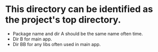 # This directory can be identified as the project's top directory.
- Package name and dir A should be the same name often time.
- Dir B for main app.
- Dir BB for any libs often used in main app.